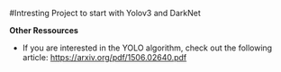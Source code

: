 #Intresting Project to start with Yolov3 and DarkNet

**Other Ressources**

* If you are interested in the YOLO algorithm, check out the following article:
https://arxiv.org/pdf/1506.02640.pdf

